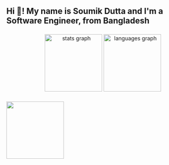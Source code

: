 <h2 align="left">Hi 👋! My name is Soumik Dutta and I'm a Software Engineer, from Bangladesh</h2>


###

<div align="center">
  <img src="https://github-readme-stats.vercel.app/api?username=soumikctg&hide_title=false&hide_rank=false&show_icons=true&include_all_commits=true&count_private=true&disable_animations=false&theme=dracula&locale=en&hide_border=false" height="150" alt="stats graph"  />
  <img src="https://github-readme-stats.vercel.app/api/top-langs?username=soumikctg&locale=en&hide_title=false&layout=compact&card_width=320&langs_count=5&theme=dracula&hide_border=false" height="150" alt="languages graph"  />
</div>

###

<div align="left">
  <img height="150" src="https://i.imgflip.com/65efzo.gif"  />
</div>

###
